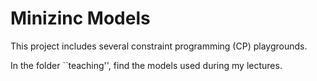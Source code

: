 # Minizinc Models

This project includes several constraint programming (CP)
playgrounds. 

In the folder ``teaching'', find the models used during my lectures.
